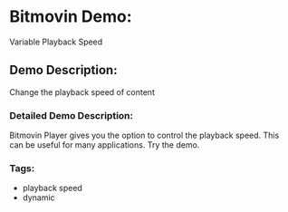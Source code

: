 # Bitmovin Demo:
Variable Playback Speed

## Demo Description:
Change the playback speed of content

### Detailed Demo Description:
Bitmovin Player gives you the option to control the playback speed. This can be useful for many applications. Try the demo.

### Tags:

  - playback speed
  - dynamic